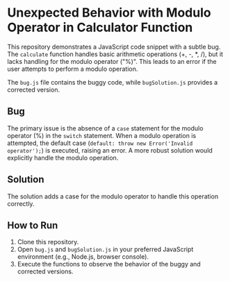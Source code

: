 # Unexpected Behavior with Modulo Operator in Calculator Function

This repository demonstrates a JavaScript code snippet with a subtle bug. The `calculate` function handles basic arithmetic operations (+, -, *, /), but it lacks handling for the modulo operator ("%)".  This leads to an error if the user attempts to perform a modulo operation.

The `bug.js` file contains the buggy code, while `bugSolution.js` provides a corrected version.

## Bug

The primary issue is the absence of a `case` statement for the modulo operator (%) in the `switch` statement.  When a modulo operation is attempted, the default case (`default: throw new Error('Invalid operator');`) is executed, raising an error.  A more robust solution would explicitly handle the modulo operation.

## Solution

The solution adds a case for the modulo operator to handle this operation correctly.

## How to Run

1. Clone this repository.
2. Open `bug.js` and `bugSolution.js` in your preferred JavaScript environment (e.g., Node.js, browser console).
3. Execute the functions to observe the behavior of the buggy and corrected versions.